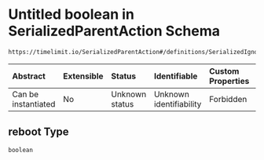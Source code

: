 # Untitled boolean in SerializedParentAction Schema

```txt
https://timelimit.io/SerializedParentAction#/definitions/SerializedIgnoreManipulationAction/properties/reboot
```

| Abstract            | Extensible | Status         | Identifiable            | Custom Properties | Additional Properties | Access Restrictions | Defined In                                                                                        |
| :------------------ | :--------- | :------------- | :---------------------- | :---------------- | :-------------------- | :------------------ | :------------------------------------------------------------------------------------------------ |
| Can be instantiated | No         | Unknown status | Unknown identifiability | Forbidden         | Allowed               | none                | [SerializedParentAction.schema.json\*](SerializedParentAction.schema.json "open original schema") |

## reboot Type

`boolean`
